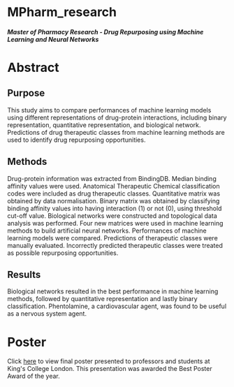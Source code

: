 # MPharm_research
##### Master of Pharmacy Research - Drug Repurposing using Machine Learning and Neural Networks

# Abstract
## Purpose
This study aims to compare performances of machine learning models using different representations of drug-protein interactions, including binary representation, quantitative representation, and biological network. Predictions of drug therapeutic classes from machine learning methods are used to identify drug repurposing opportunities.

## Methods
Drug-protein information was extracted from BindingDB. Median binding affinity values were used. Anatomical Therapeutic Chemical classification codes were included as drug therapeutic classes. Quantitative matrix was
obtained by data normalisation. Binary matrix was obtained by classifying binding affinity values into having interaction (1) or not (0), using threshold cut-off value. Biological networks were constructed and topological data analysis was performed. Four new matrices were used in machine learning methods to build artificial neural networks. Performances of machine learning models were compared. Predictions of therapeutic classes were manually evaluated. Incorrectly predicted therapeutic classes were treated as possible repurposing opportunities.

## Results
Biological networks resulted in the best performance in machine learning methods, followed by quantitative representation and lastly binary classification. Phentolamine, a cardiovascular agent, was found to be useful as a nervous system agent.

# Poster
Click [here]('poster.pdf') to view final poster presented to professors and students at King's College London.
This presentation was awarded the Best Poster Award of the year.
